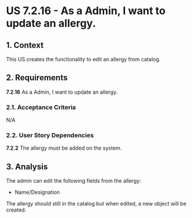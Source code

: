 # US 7.2.16 - As a Admin, I want to update an allergy.

## 1. Context

This US creates the functionality to edit an allergy from catalog.

## 2. Requirements

**7.2.16** As a Admin, I want to update an allergy.

### 2.1. Acceptance Criteria

N/A

### 2.2. User Story Dependencies

**7.2.2** The allergy must be added on the system.

## 3. Analysis

The admin can edit the following fields from the allergy:
- Name/Designation

The allergy should still in the catalog but when edited, a new object will be created.